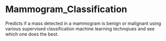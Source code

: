 # Mammogram_Classification

Predicts if a mass detected in a mammogram is benign or malignant using various supervised classification machine learning technqiues and see which one does the best. 
